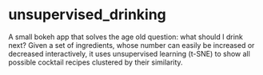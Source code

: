 # unsupervised_drinking
A small bokeh app that solves the age old question: what should I drink next?
Given a set of ingredients, whose number can easily be increased or decreased interactively, it uses unsupervised learning (t-SNE) to show all possible cocktail recipes clustered by their similarity.
